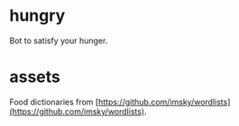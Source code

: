 # hungry

Bot to satisfy your hunger.

# assets

Food dictionaries from [https://github.com/imsky/wordlists](https://github.com/imsky/wordlists).
